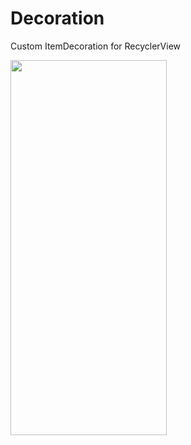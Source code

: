 # Decoration

Custom ItemDecoration for RecyclerView

<img width="250" height="600" src="img/1.gif"/>

